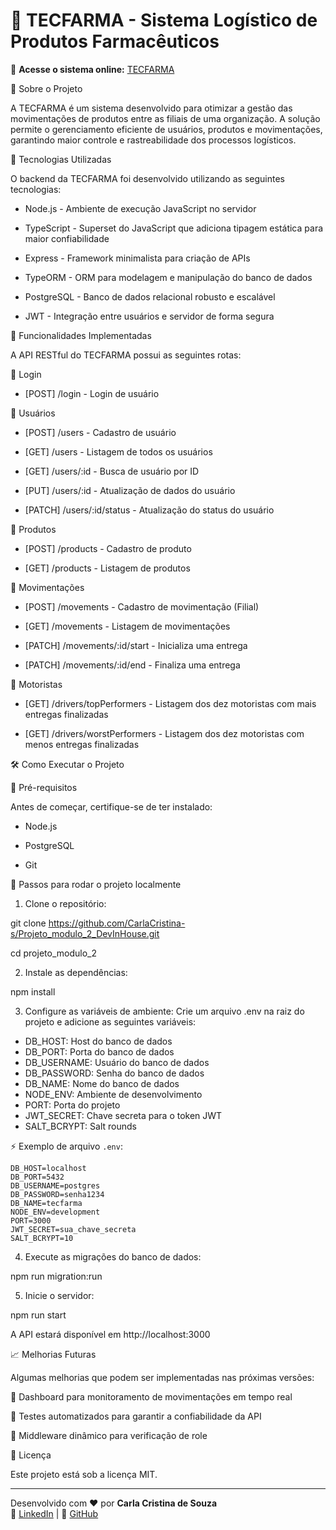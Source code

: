 # 🚀 TECFARMA - Sistema Logístico de Produtos Farmacêuticos

🔗 **Acesse o sistema online:** [TECFARMA](https://tecfarma.onrender.com)

📌 Sobre o Projeto

A TECFARMA é um sistema desenvolvido para otimizar a gestão das movimentações de produtos entre as filiais de uma organização. A solução permite o gerenciamento eficiente de usuários, produtos e movimentações, garantindo maior controle e rastreabilidade dos processos logísticos.

🚀 Tecnologias Utilizadas

O backend da TECFARMA foi desenvolvido utilizando as seguintes tecnologias:

- Node.js - Ambiente de execução JavaScript no servidor

- TypeScript - Superset do JavaScript que adiciona tipagem estática para maior confiabilidade

- Express - Framework minimalista para criação de APIs

- TypeORM - ORM para modelagem e manipulação do banco de dados

- PostgreSQL - Banco de dados relacional robusto e escalável

- JWT - Integração entre usuários e servidor de forma segura

🎯 Funcionalidades Implementadas

A API RESTful do TECFARMA possui as seguintes rotas:

🔹 Login

- [POST] /login - Login de usuário

🔹 Usuários

- [POST] /users - Cadastro de usuário

- [GET] /users - Listagem de todos os usuários

- [GET] /users/:id - Busca de usuário por ID

- [PUT] /users/:id - Atualização de dados do usuário

- [PATCH] /users/:id/status - Atualização do status do usuário

🔹 Produtos

- [POST] /products - Cadastro de produto

- [GET] /products - Listagem de produtos

🔹 Movimentações

- [POST] /movements - Cadastro de movimentação (Filial)

- [GET] /movements - Listagem de movimentações

- [PATCH] /movements/:id/start - Inicializa uma entrega

- [PATCH] /movements/:id/end - Finaliza uma entrega 

🔹 Motoristas

- [GET] /drivers/topPerformers - Listagem dos dez motoristas com mais entregas finalizadas

- [GET] /drivers/worstPerformers - Listagem dos dez motoristas com menos entregas finalizadas

🛠 Como Executar o Projeto

📌 Pré-requisitos

Antes de começar, certifique-se de ter instalado:

- Node.js

- PostgreSQL

- Git

🔧 Passos para rodar o projeto localmente

1. Clone o repositório:

git clone https://github.com/CarlaCristina-s/Projeto_modulo_2_DevInHouse.git

cd projeto_modulo_2

2. Instale as dependências:

npm install

3. Configure as variáveis de ambiente: Crie um arquivo .env na raiz do projeto e adicione as seguintes variáveis:

- DB_HOST: Host do banco de dados
- DB_PORT: Porta do banco de dados
- DB_USERNAME: Usuário do banco de dados
- DB_PASSWORD: Senha do banco de dados
- DB_NAME: Nome do banco de dados
- NODE_ENV: Ambiente de desenvolvimento
- PORT: Porta do projeto
- JWT_SECRET: Chave secreta para o token JWT
- SALT_BCRYPT: Salt rounds

⚡ Exemplo de arquivo `.env`:

```
DB_HOST=localhost
DB_PORT=5432
DB_USERNAME=postgres
DB_PASSWORD=senha1234
DB_NAME=tecfarma
NODE_ENV=development
PORT=3000
JWT_SECRET=sua_chave_secreta
SALT_BCRYPT=10
```

4. Execute as migrações do banco de dados:

npm run migration:run

5. Inicie o servidor:

npm run start

A API estará disponível em http://localhost:3000

📈 Melhorias Futuras

Algumas melhorias que podem ser implementadas nas próximas versões:

📌 Dashboard para monitoramento de movimentações em tempo real

📌 Testes automatizados para garantir a confiabilidade da API

📌 Middleware dinâmico para verificação de role

📄 Licença

Este projeto está sob a licença MIT.



---
Desenvolvido com ❤️ por **Carla Cristina de Souza**  
🔗 [LinkedIn](https://www.linkedin.com/in/carlacrissouza/) | 📂 [GitHub](https://github.com/CarlaCristina-s/)
